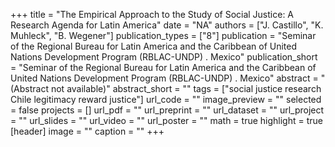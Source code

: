 +++
title = "The Empirical Approach to the Study of Social Justice: A Research Agenda for Latin America"
date = "NA"
authors = ["J. Castillo", "K. Muhleck", "B. Wegener"]
publication_types = ["8"]
publication = "Seminar of the Regional Bureau for Latin America and the Caribbean of United Nations Development Program (RBLAC-UNDP) . Mexico"
publication_short = "Seminar of the Regional Bureau for Latin America and the Caribbean of United Nations Development Program (RBLAC-UNDP) . Mexico"
abstract = "(Abstract not available)"
abstract_short = ""
tags = ["social justice research Chile legitimacy reward justice"]
url_code = ""
image_preview = ""
selected = false
projects = []
url_pdf = ""
url_preprint = ""
url_dataset = ""
url_project = ""
url_slides = ""
url_video = ""
url_poster = ""
math = true
highlight = true
[header]
image = ""
caption = ""
+++
